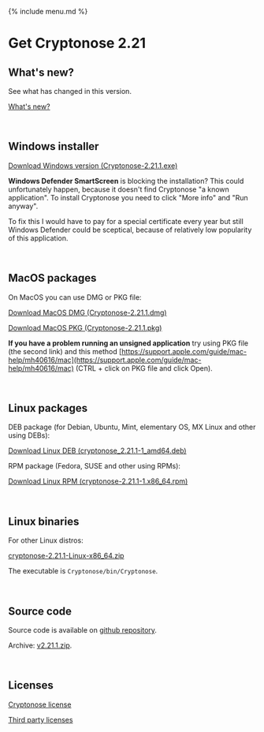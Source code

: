 {% include menu.md %}

# Get Cryptonose 2.21

## What's new?

See what has changed in this version.

<a class="changelog-button" href="https://github.com/dawidm/cryptonose2/releases/tag/v2.21.1">What's new?</a>

&nbsp;

## Windows installer

<a class="download-button" href="https://github.com/dawidm/cryptonose2/releases/download/v2.21.1/Cryptonose-2.21.1.exe">Download Windows version (Cryptonose-2.21.1.exe)</a>

**Windows Defender SmartScreen** is blocking the installation? This could unfortunately happen, because it doesn't find Cryptonose "a known application". To install Cryptonose you need to click "More info" and "Run anyway".

To fix this I would have to pay for a special certificate every year but still Windows Defender could be sceptical, because of relatively low popularity of this application.

&nbsp;

## MacOS packages

On MacOS you can use DMG or PKG file:

<a class="download-button" style="padding-bottom: 1em" href="https://github.com/dawidm/cryptonose2/releases/download/v2.21.1/Cryptonose-2.21.1.dmg">Download MacOS DMG (Cryptonose-2.21.1.dmg)</a>

<a href="https://github.com/dawidm/cryptonose2/releases/download/v2.21.1/Cryptonose-2.21.1.pkg">Download MacOS PKG (Cryptonose-2.21.1.pkg)</a>

**If you have a problem running an unsigned application** try using PKG file (the second link) and this method [https://support.apple.com/guide/mac-help/mh40616/mac](https://support.apple.com/guide/mac-help/mh40616/mac) (CTRL + click on PKG file and click Open).

&nbsp;

## Linux packages

DEB package (for Debian, Ubuntu, Mint, elementary OS, MX Linux and other using DEBs):

<a class="download-button" href="https://github.com/dawidm/cryptonose2/releases/download/v2.21.1/cryptonose_2.21.1-1_amd64.deb">Download Linux DEB (cryptonose_2.21.1-1_amd64.deb)</a>

RPM package (Fedora, SUSE and other using RPMs):

<a class="download-button" href="https://github.com/dawidm/cryptonose2/releases/download/v2.21.1/cryptonose-2.21.1-1.x86_64.rpm">Download Linux RPM (cryptonose-2.21.1-1.x86_64.rpm)</a>

&nbsp;

## Linux binaries
For other Linux distros:

[cryptonose-2.21.1-Linux-x86_64.zip](https://github.com/dawidm/cryptonose2/releases/download/v2.21.1/cryptonose-2.21.1-Linux-x86_64.zip)

The executable is `Cryptonose/bin/Cryptonose`.

&nbsp;

## Source code
Source code is available on [github repository](https://github.com/dawidm/cryptonose2/releases/tag/v2.21.1).

Archive: [v2.21.1.zip](https://github.com/dawidm/cryptonose2/archive/v2.21.1.zip).

&nbsp;

## Licenses
[Cryptonose license](https://github.com/dawidm/cryptonose2/releases/download/v2.21.1/LICENSE.txt)

[Third party licenses](https://github.com/dawidm/cryptonose2/releases/download/v2.21.1/LICENSE-3RD-PARTY.txt)
